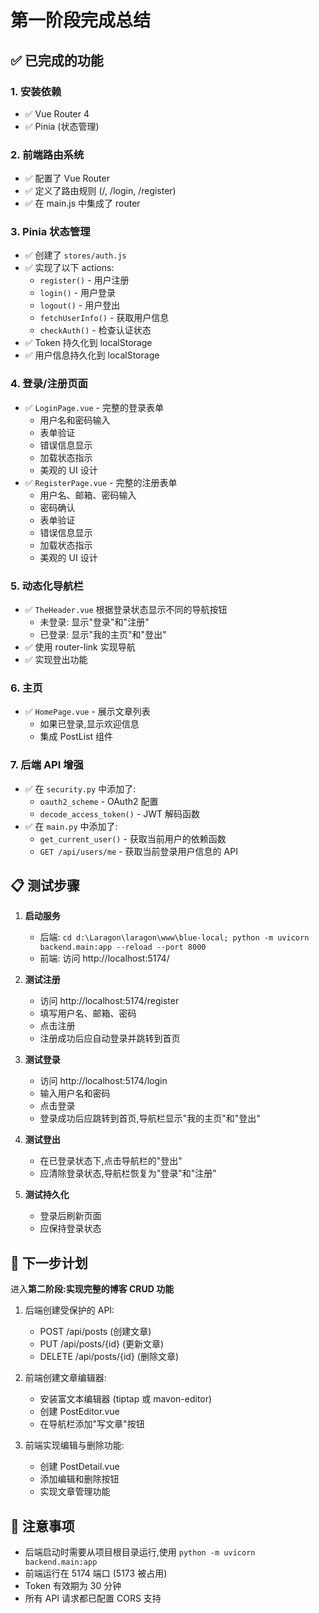 # 第一阶段完成总结

## ✅ 已完成的功能

### 1. 安装依赖
- ✅ Vue Router 4
- ✅ Pinia (状态管理)

### 2. 前端路由系统
- ✅ 配置了 Vue Router
- ✅ 定义了路由规则 (/, /login, /register)
- ✅ 在 main.js 中集成了 router

### 3. Pinia 状态管理
- ✅ 创建了 `stores/auth.js`
- ✅ 实现了以下 actions:
  - `register()` - 用户注册
  - `login()` - 用户登录
  - `logout()` - 用户登出
  - `fetchUserInfo()` - 获取用户信息
  - `checkAuth()` - 检查认证状态
- ✅ Token 持久化到 localStorage
- ✅ 用户信息持久化到 localStorage

### 4. 登录/注册页面
- ✅ `LoginPage.vue` - 完整的登录表单
  - 用户名和密码输入
  - 表单验证
  - 错误信息显示
  - 加载状态指示
  - 美观的 UI 设计
- ✅ `RegisterPage.vue` - 完整的注册表单
  - 用户名、邮箱、密码输入
  - 密码确认
  - 表单验证
  - 错误信息显示
  - 加载状态指示
  - 美观的 UI 设计

### 5. 动态化导航栏
- ✅ `TheHeader.vue` 根据登录状态显示不同的导航按钮
  - 未登录: 显示"登录"和"注册"
  - 已登录: 显示"我的主页"和"登出"
- ✅ 使用 router-link 实现导航
- ✅ 实现登出功能

### 6. 主页
- ✅ `HomePage.vue` - 展示文章列表
  - 如果已登录,显示欢迎信息
  - 集成 PostList 组件

### 7. 后端 API 增强
- ✅ 在 `security.py` 中添加了:
  - `oauth2_scheme` - OAuth2 配置
  - `decode_access_token()` - JWT 解码函数
- ✅ 在 `main.py` 中添加了:
  - `get_current_user()` - 获取当前用户的依赖函数
  - `GET /api/users/me` - 获取当前登录用户信息的 API

## 📋 测试步骤

1. **启动服务**
   - 后端: `cd d:\Laragon\laragon\www\blue-local; python -m uvicorn backend.main:app --reload --port 8000`
   - 前端: 访问 http://localhost:5174/

2. **测试注册**
   - 访问 http://localhost:5174/register
   - 填写用户名、邮箱、密码
   - 点击注册
   - 注册成功后应自动登录并跳转到首页

3. **测试登录**
   - 访问 http://localhost:5174/login
   - 输入用户名和密码
   - 点击登录
   - 登录成功后应跳转到首页,导航栏显示"我的主页"和"登出"

4. **测试登出**
   - 在已登录状态下,点击导航栏的"登出"
   - 应清除登录状态,导航栏恢复为"登录"和"注册"

5. **测试持久化**
   - 登录后刷新页面
   - 应保持登录状态

## 🎯 下一步计划

进入**第二阶段:实现完整的博客 CRUD 功能**

1. 后端创建受保护的 API:
   - POST /api/posts (创建文章)
   - PUT /api/posts/{id} (更新文章)
   - DELETE /api/posts/{id} (删除文章)
   
2. 前端创建文章编辑器:
   - 安装富文本编辑器 (tiptap 或 mavon-editor)
   - 创建 PostEditor.vue
   - 在导航栏添加"写文章"按钮

3. 前端实现编辑与删除功能:
   - 创建 PostDetail.vue
   - 添加编辑和删除按钮
   - 实现文章管理功能

## 📝 注意事项

- 后端启动时需要从项目根目录运行,使用 `python -m uvicorn backend.main:app`
- 前端运行在 5174 端口 (5173 被占用)
- Token 有效期为 30 分钟
- 所有 API 请求都已配置 CORS 支持
